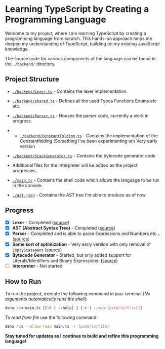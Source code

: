 # Learning TypeScript by Creating a Programming Language

Welcome to my project, where I am learning TypeScript by creating a programming language from scratch. This hands-on approach helps me deepen my understanding of TypeScript, building on my existing JavaScript knowledge.

The source code for various components of the language can be found in the `./backend/` directory.

## Project Structure

- [`./backend/Lexer.ts`](./backend/Lexer.ts) - Contains the lexer implementation.
- [`./backend/shared.ts`](./backend/shared.ts) - Defines all the used Types Functions Enums etc etc.
- [`./backend/Parser.ts`](./backend/Parser.ts) - Houses the parser code, currently a work in progress.
- - [`./backend/ConstantFolding.ts`](./backend/ConstantFolding.ts) - Contains the implementation of the Constantfolding (Something I've been experimenting on) Very early version
- [`./backend/StackGenerator.ts`](./backend/StackGenerator.ts) - Contains the bytecode generator code
- Additional files for the Interpreter will be added as the project progresses.

- [`./main.ts`](./main.ts) - Contains the shell code which allows the language to be run in the console.
- [`./ast.json`](./ast.json) - Contains the AST tree I'm able to produce as of now.

## Progress

- [x] **Lexer** - Completed ([source](./backend/Lexer.ts))
- [x] **AST (Abstract Syntax Tree)** - Completed ([source](./backend/shared.ts))
- [x] **Parser** - Completed and is able to parse Expressions and Numbers etc... ([source](./backend/Parser.ts))
- [x] **Some sort of optimization** - Very early version with only removal of `EmptyStatement` ([source](./backend/ConstantFolding.ts))
- [x] **Bytecode Generator** - Started, but only added support for Literals/Identifiers and Binary Expressions. ([source](./backend/StackGenerator.ts))
- [ ] **Interpreter** - Not started

## How to Run

To run the project, execute the following command in your terminal (*No arguments automatically runs the shell*):

```bash
deno run main.ts [[-h | --help] | [-r | --run [path/to/file]]]
```

To *read from file* use the following command

```bash
deno run --allow-read main.ts -r [path/to/file]
```

**Stay tuned for updates as I continue to build and refine this programming language!**
